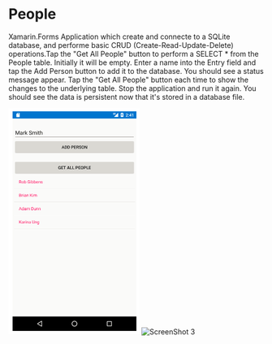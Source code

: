 # People
Xamarin.Forms Application which create and connecte to a SQLite database, and performe basic CRUD (Create-Read-Update-Delete) operations.Tap the "Get All People" button to perform a SELECT * from the People table. Initially it will be empty.     Enter a name into the Entry field and tap the Add Person button to add it to the database. You should see a status message appear.     Tap the "Get All People" button each time to show the changes to the underlying table.  Stop the application and run it again. You should see the data is persistent now that it's stored in a database file.

<img src="People1.png" alt="ScreenShot 1">
<img src="People3.png" alt="ScreenShot 3">
